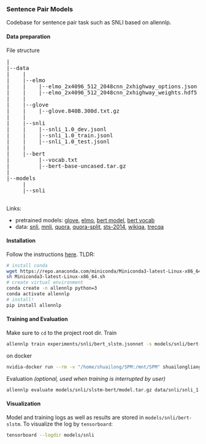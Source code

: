 ### Sentence Pair Models

Codebase for sentence pair task such as SNLI based on allennlp.

#### Data preparation
File structure
<pre>
|
|--data
|    |
|    |--elmo
|    |    |--elmo_2x4096_512_2048cnn_2xhighway_options.json
|    |    |--elmo_2x4096_512_2048cnn_2xhighway_weights.hdf5
|    |
|    |--glove
|    |    |--glove.840B.300d.txt.gz
|    |
|    |--snli
|    |    |--snli_1.0_dev.jsonl
|    |    |--snli_1.0_train.jsonl
|    |    |--snli_1.0_test.jsonl
|    |
|    |--bert
|         |--vocab.txt
|         |--bert-base-uncased.tar.gz
|
|--models
     |
     |--snli

</pre>

Links:
- pretrained models: [glove](https://nlp.stanford.edu/projects/glove/), [elmo](https://github.com/allenai/allennlp/blob/master/tutorials/how_to/elmo.md), [bert model](https://github.com/huggingface/pytorch-pretrained-BERT/blob/master/pytorch_pretrained_bert/modeling.py), [bert vocab](https://github.com/huggingface/pytorch-pretrained-BERT/blob/master/pytorch_pretrained_bert/tokenization.py)
- data: [snli](https://nlp.stanford.edu/projects/snli/), [mnli](https://www.nyu.edu/projects/bowman/multinli/), [quora](https://data.quora.com/First-Quora-Dataset-Release-Question-Pairs), [quora-split](https://drive.google.com/file/d/0B0PlTAo--BnaQWlsZl9FZ3l1c28/view), [sts-2014](http://alt.qcri.org/semeval2014/task10/index.php?id=data-and-tools), [wikiqa](http://aka.ms/WikiQA), [trecqa](http://aka.ms/WikiQA)

#### Installation
Follow the instructions [here](https://github.com/allenai/allennlp).
TLDR: 
``` bash
# install conda
wget https://repo.anaconda.com/miniconda/Miniconda3-latest-Linux-x86_64.sh
sh Miniconda3-latest-Linux-x86_64.sh
# create virtual environment
conda create -n allennlp python=3
conda activate allennlp
# install!
pip install allennlp
```

#### Training and Evaluation
Make sure to `cd` to the project root dir.
Train
```bash
allennlp train experiments/snli/bert_slstm.jsonnet -s models/snli/bert-slstm --include-package spm
```
on docker
```bash
nvidia-docker run --rm -v "/home/shuailong/SPM:/mnt/SPM" shuailongliang/spm:latest train -s /mnt/SPM/models/20190417-bert-base-finetune-slstm /mnt/SPM/experiments/snli/bert_slstm.jsonnet --include-package spm
```
Evaluation _(optional, used when training is interrupted by user)_
```bash
allennlp evaluate models/snli/slstm-bert/model.tar.gz data/snli/snli_1.0_test.jsonl --include-package spm --cuda-device 0
```

#### Visualization
Model and training logs as well as results are stored in `models/snli/bert-slstm`.
To visualize the log by `tensorboard`:
```bash
tensorboard --logdir models/snli
```
